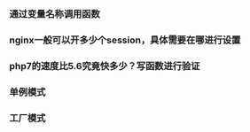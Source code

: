 ### 通过变量名称调用函数

### nginx一般可以开多少个session，具体需要在哪进行设置

### php7的速度比5.6究竟快多少？写函数进行验证

### 单例模式

### 工厂模式


